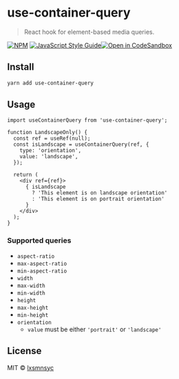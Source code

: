 # use-container-query

> React hook for element-based media queries.

[![NPM](https://img.shields.io/npm/v/use-container-query.svg)](https://www.npmjs.com/package/use-container-query) [![JavaScript Style Guide](https://badgen.net/badge/code%20style/airbnb/ff5a5f?icon=airbnb)](https://github.com/airbnb/javascript)[![Open in CodeSandbox](https://img.shields.io/badge/Open%20in-CodeSandbox-blue?style=flat-square&logo=codesandbox)](https://codesandbox.io/s/github/LXSMNSYC/use-container-query/tree/master/example)

## Install

```bash
yarn add use-container-query
```

## Usage

```tsx
import useContainerQuery from 'use-container-query';

function LandscapeOnly() {
  const ref = useRef(null);
  const isLandscape = useContainerQuery(ref, {
    type: 'orientation',
    value: 'landscape',
  });

  return (
    <div ref={ref}>
      { isLandscape
        ? 'This element is on landscape orientation'
        : 'This element is on portrait orientation'
      }
    </div>
  );
}
```

### Supported queries

- `aspect-ratio`
- `max-aspect-ratio`
- `min-aspect-ratio`
- `width`
- `max-width`
- `min-width`
- `height`
- `max-height`
- `min-height`
- `orientation`
  - `value` must be either `'portrait'` or `'landscape'`

## License

MIT © [lxsmnsyc](https://github.com/lxsmnsyc)
